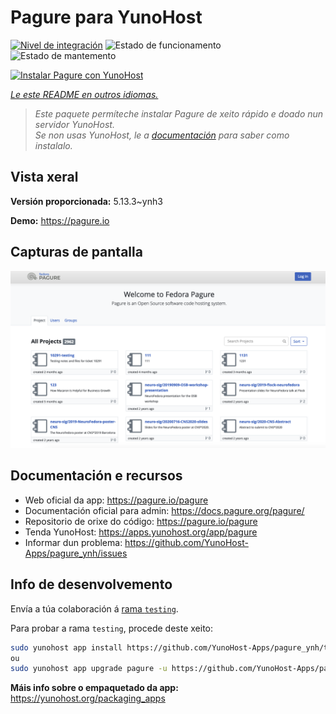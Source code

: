 <!--
NOTA: Este README foi creado automáticamente por <https://github.com/YunoHost/apps/tree/master/tools/readme_generator>
NON debe editarse manualmente.
-->

# Pagure para YunoHost

[![Nivel de integración](https://dash.yunohost.org/integration/pagure.svg)](https://dash.yunohost.org/appci/app/pagure) ![Estado de funcionamento](https://ci-apps.yunohost.org/ci/badges/pagure.status.svg) ![Estado de mantemento](https://ci-apps.yunohost.org/ci/badges/pagure.maintain.svg)

[![Instalar Pagure con YunoHost](https://install-app.yunohost.org/install-with-yunohost.svg)](https://install-app.yunohost.org/?app=pagure)

*[Le este README en outros idiomas.](./ALL_README.md)*

> *Este paquete permíteche instalar Pagure de xeito rápido e doado nun servidor YunoHost.*  
> *Se non usas YunoHost, le a [documentación](https://yunohost.org/install) para saber como instalalo.*

## Vista xeral



**Versión proporcionada:** 5.13.3~ynh3

**Demo:** <https://pagure.io>

## Capturas de pantalla

![Captura de pantalla de Pagure](./doc/screenshots/screenshot.png)

## Documentación e recursos

- Web oficial da app: <https://pagure.io/pagure>
- Documentación oficial para admin: <https://docs.pagure.org/pagure/>
- Repositorio de orixe do código: <https://pagure.io/pagure>
- Tenda YunoHost: <https://apps.yunohost.org/app/pagure>
- Informar dun problema: <https://github.com/YunoHost-Apps/pagure_ynh/issues>

## Info de desenvolvemento

Envía a túa colaboración á [rama `testing`](https://github.com/YunoHost-Apps/pagure_ynh/tree/testing).

Para probar a rama `testing`, procede deste xeito:

```bash
sudo yunohost app install https://github.com/YunoHost-Apps/pagure_ynh/tree/testing --debug
ou
sudo yunohost app upgrade pagure -u https://github.com/YunoHost-Apps/pagure_ynh/tree/testing --debug
```

**Máis info sobre o empaquetado da app:** <https://yunohost.org/packaging_apps>
